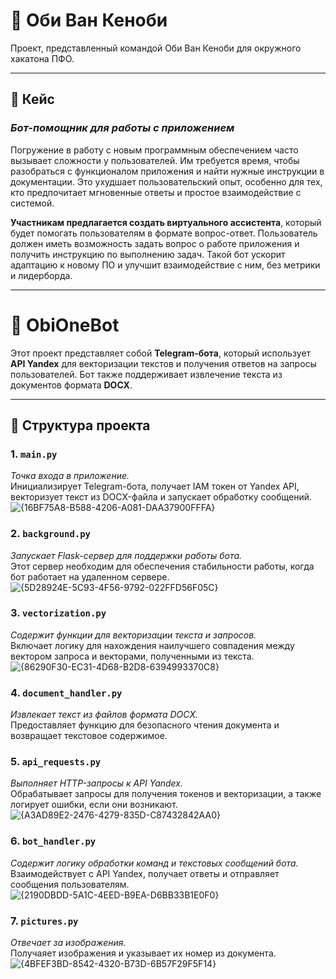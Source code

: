 # 🌌 Оби Ван Кеноби

Проект, представленный командой Оби Ван Кеноби для окружного хакатона ПФО.

---

## 📖 Кейс

### *Бот-помощник для работы с приложением*

Погружение в работу с новым программным обеспечением часто вызывает сложности у пользователей. Им требуется время, чтобы разобраться с функционалом приложения и найти нужные инструкции в документации. Это ухудшает пользовательский опыт, особенно для тех, кто предпочитает мгновенные ответы и простое взаимодействие с системой.

**Участникам предлагается создать виртуального ассистента**, который будет помогать пользователям в формате вопрос-ответ. Пользователь должен иметь возможность задать вопрос о работе приложения и получить инструкцию по выполнению задач. Такой бот ускорит адаптацию к новому ПО и улучшит взаимодействие с ним, без метрики и лидерборда.

---

# 🤖 ObiOneBot

Этот проект представляет собой **Telegram-бота**, который использует **API Yandex** для векторизации текстов и получения ответов на запросы пользователей. Бот также поддерживает извлечение текста из документов формата **DOCX**.

---

## 📂 Структура проекта

### 1. `main.py`
*Точка входа в приложение.*  
Инициализирует Telegram-бота, получает IAM токен от Yandex API, векторизует текст из DOCX-файла и запускает обработку сообщений.
![{16BF75A8-B588-4206-A081-DAA37900FFFA}](https://github.com/user-attachments/assets/b188e8ce-d486-49fe-9d73-0212ee777b2a)

### 2. `background.py`
*Запускает Flask-сервер для поддержки работы бота.*  
Этот сервер необходим для обеспечения стабильности работы, когда бот работает на удаленном сервере.
![{5D28924E-5C93-4F56-9792-022FFD56F05C}](https://github.com/user-attachments/assets/187a1275-2ff2-41de-b813-3f31b86d3ad2)

### 3. `vectorization.py`
*Содержит функции для векторизации текста и запросов.*  
Включает логику для нахождения наилучшего совпадения между вектором запроса и векторами, полученными из текста.
![{86290F30-EC31-4D68-B2D8-6394993370C8}](https://github.com/user-attachments/assets/c9469c24-84bd-4e1f-81b0-6f151bcca091)

### 4. `document_handler.py`
*Извлекает текст из файлов формата DOCX.*  
Предоставляет функцию для безопасного чтения документа и возвращает текстовое содержимое.

### 5. `api_requests.py`
*Выполняет HTTP-запросы к API Yandex.*  
Обрабатывает запросы для получения токенов и векторизации, а также логирует ошибки, если они возникают.
![{A3AD89E2-2476-4279-835D-C87432842AA0}](https://github.com/user-attachments/assets/56cef2d3-9bfb-4dc6-a2f7-ef2ec85b2cb7)

### 6. `bot_handler.py`
*Содержит логику обработки команд и текстовых сообщений бота.*  
Взаимодействует с API Yandex, получает ответы и отправляет сообщения пользователям.
![{2190DBDD-5A1C-4EED-B9EA-D6BB33B1E0F0}](https://github.com/user-attachments/assets/c71550c2-6594-4ca2-a26c-ab995c794950)

### 7. `pictures.py`
*Отвечает за изображения.*  
Получаяет изображения и указывает их номер из документа.
![{4BFEF3BD-8542-4320-B73D-6B57F29F5F14}](https://github.com/user-attachments/assets/1b20030b-6a84-451f-8d79-636bd1e1ed85)
